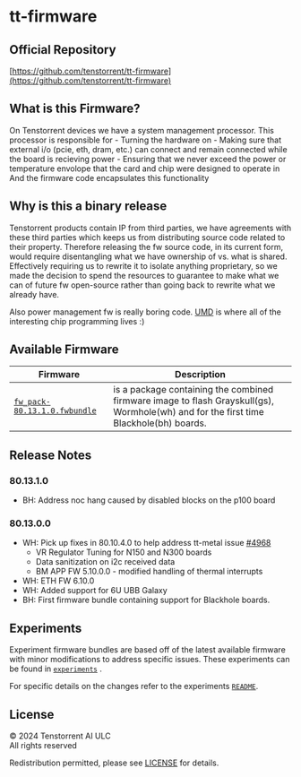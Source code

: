 # tt-firmware

## Official Repository
[https://github.com/tenstorrent/tt-firmware](https://github.com/tenstorrent/tt-firmware)

## What is this Firmware?

On Tenstorrent devices we have a system management processor.
This processor is responsible for
    - Turning the hardware on
    - Making sure that external i/o (pcie, eth, dram, etc.) can connect and remain connected while the board is recieving power
    - Ensuring that we never exceed the power or temperature envolope that the card and chip were designed to operate in
And the firmware code encapsulates this functionality

## Why is this a binary release

Tenstorrent products contain IP from third parties, we have agreements with these third parties which keeps us from distributing source code related to their property.
Therefore releasing the fw source code, in its current form, would require disentangling what we have ownership of vs. what is shared. Effectively requiring us to rewrite it to isolate anything proprietary, so we made the decision to spend the resources to
guarantee to make what we can of future fw open-source rather than going back to rewrite what we already have.

Also power management fw is really boring code. [UMD](https://github.com/tenstorrent/tt-umd) is where all of the interesting chip programming lives :)

## Available Firmware

| Firmware | Description |
| --- | --- |
| [`fw_pack-80.13.1.0.fwbundle`](fw_pack-80.13.1.0.fwbundle) | is a package containing the  combined firmware image to flash Grayskull(gs),  Wormhole(wh) and for the first time Blackhole(bh) boards.|

## Release Notes

### 80.13.1.0
- BH: Address noc hang caused by disabled blocks on the p100 board

### 80.13.0.0
- WH: Pick up fixes in 80.10.4.0 to help address tt-metal issue [#4968](https://github.com/tenstorrent-metal/tt-metal/issues/4968)
  - VR Regulator Tuning for N150 and N300 boards
  - Data sanitization on i2c received data
  - BM APP FW 5.10.0.0 - modified handling of thermal interrupts
- WH: ETH FW 6.10.0
- WH: Added support for 6U UBB Galaxy
- BH: First firmware bundle containing support for Blackhole boards.


## Experiments

Experiment firmware bundles are based off of the latest available firmware with minor modifications to address specific issues. These experiments can be found in [`experiments`](experiments/) .

For specific details on the changes refer to the experiments [`README`](experiments/README.md).

## License
© 2024 Tenstorrent AI ULC<br/>
All rights reserved

Redistribution permitted, please see [LICENSE](LICENSE) for details.
